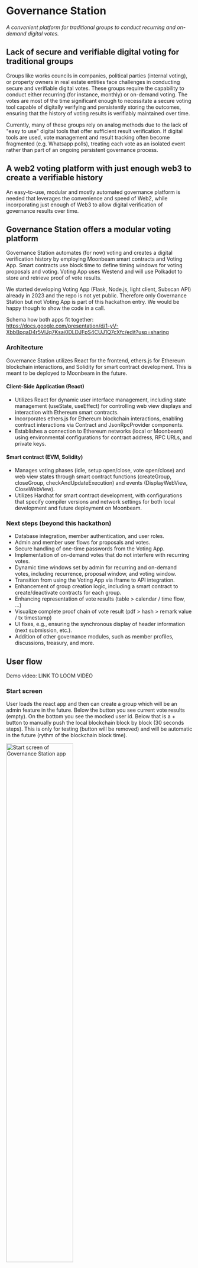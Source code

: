 # Governance Station

*A convenient platform for traditional groups to conduct recurring and on-demand digital votes.*

## Lack of secure and verifiable digital voting for traditional groups

Groups like works councils in companies, political parties (internal voting), or property owners in real estate entities face challenges in conducting secure and verifiable digital votes. These groups require the capability to conduct either recurring (for instance, monthly) or on-demand voting. The votes are most of the time significant enough to necessitate a secure voting tool capable of digitally verifying and persistently storing the outcomes, ensuring that the history of voting results is verifiably maintained over time.

Currently, many of these groups rely on analog methods due to the lack of "easy to use" digital tools that offer sufficient result verification. If digital tools are used, vote management and result tracking often become fragmented (e.g. Whatsapp polls), treating each vote as an isolated event rather than part of an ongoing persistent governance process.

## A web2 voting platform with just enough web3 to create a verifiable history

An easy-to-use, modular and mostly automated governance platform is needed that leverages the convenience and speed of Web2, while incorporating just enough of Web3 to allow digital verification of governance results over time.


## Governance Station offers a modular voting platform

Governance Station automates (for now) voting and creates a digital verification history by employing Moonbeam smart contracts and Voting App. Smart contracts use block time to define timing windows for voting proposals and voting. Voting App uses Westend and will use Polkadot to store and retrieve proof of vote results. 

We started developing Voting App (Flask, Node.js, light client, Subscan API) already in 2023 and the repo is not yet public. Therefore only Governance Station but not Voting App is part of this hackathon entry. We would be happy though to show the code in a call.

Schema how both apps fit together: https://docs.google.com/presentation/d/1-yV-XbbBpqaD4r5VlJq7Ksai0DLDJFpS4CUJ1Q7cXfc/edit?usp=sharing

### Architecture

Governance Station utilizes React for the frontend, ethers.js for Ethereum blockchain interactions, and Solidity for smart contract development. This is meant to be deployed to Moonbeam in the future.

#### Client-Side Application (React)

- Utilizes React for dynamic user interface management, including state management (useState, useEffect) for controlling web view displays and interaction with Ethereum smart contracts.
- Incorporates ethers.js for Ethereum blockchain interactions, enabling contract interactions via Contract and JsonRpcProvider components.
- Establishes a connection to Ethereum networks (local or Moonbeam) using environmental configurations for contract address, RPC URLs, and private keys.

#### Smart contract (EVM, Solidity)

- Manages voting phases (idle, setup open/close, vote open/close) and web view states through smart contract functions (createGroup, closeGroup, checkAndUpdateExecution) and events (DisplayWebView, CloseWebView).
- Utilizes Hardhat for smart contract development, with configurations that specify compiler versions and network settings for both local development and future deployment on Moonbeam.


### Next steps (beyond this hackathon)

- Database integration, member authentication, and user roles.
- Admin and member user flows for proposals and votes.
- Secure handling of one-time passwords from the Voting App.
- Implementation of on-demand votes that do not interfere with recurring votes.
- Dynamic time windows set by admin for recurring and on-demand votes, including recurrence, proposal window, and voting window.
- Transition from using the Voting App via iframe to API integration.
- Enhancement of group creation logic, including a smart contract to create/deactivate contracts for each group.
- Enhancing representation of vote results (table > calendar / time flow, ...)
- Visualize complete proof chain of vote result (pdf > hash > remark value / tx timestamp)
- UI fixes, e.g., ensuring the synchronous display of header information (next submission, etc.).
- Addition of other governance modules, such as member profiles, discussions, treasury, and more.



## User flow

Demo video: LINK TO LOOM VIDEO

### Start screen

User loads the react app and then can create a group which will be an admin feature in the future. Below the button you see current vote results (empty). On the bottom you see the mocked user id. Below that is a + button to manually push the local blockchain block by block (30 seconds steps). This is only for testing (button will be removed) and will be automatic in the future (rythm of the blockchain block time).

<img src="assets/24-03-07-polkahack-start-screen.png" alt="Start screen of Governance Station app" title="Start screen" width="60%" />

### Create group

User clicks on create group and the app calls the smart contract to "activate" it. This call changes current phase from "idle" to "Vote submission window to open" and the next execution time (for the window to open) is set to block time + 1 minute. This means that the voting cycle (waiting, voting proposal time window, waiting, voting time window) started. In production this waiting windows can be set by admin and will be more in the range of days, weeks or months. Now for testing everything is in seconds and minutes.

When the contract current phase is not in idle (active group) the app polls the contract every couple of seconds to compare current time with execution time. This also will be less frequent in the productive version.

On the top right you see the time when the submission window (submit a voting proposal) will open. This is the block time + 1 minute retrieved from the contract by the app. 

The first button "Close group" can be clicked to close the group. This calls the smart contract to set the current phase to idle and the voting cycle / polling stops.

Below you see the "On Demand Vote" button. This is not yet implemented. It will start a voting cycle (voting proposal window, waiting, voting window) right away without interfering with the set recurring voting cycle.

<img src="assets/24-03-07-polkahack-active-group.png" alt="Group screen (before proposal) Governance Station app" title="Before proposal window" width="60%" />

### Voting proposal

When current time is execution time (smart contract) in phase "proposal / setup to open" the react app loads Voting App vote proposal screen in an iframe. On the screen you can define your vote proposal:

- Voting question
- Number of voters > this will be handled by Governance Station in future
- Name of voting group > this will be handled by Governance Station in future
- Define voting options (binary) > this will be enhanced to more options in the future
- Duration of the vote > this will be handled by Governance Station in future

<img src="assets/24-03-07-polkahack-proposal.png" alt="Voting proposal screen (iframe) of Voting App in Governance Station app" title="Proposal window" width="60%" />


### Voting details

After clicking on "Create vote" Voting App creates and shows a unique id (3 random english words) for the vote together with other vote details and the one time passwords for each voter / member. This will be handled by Governance Station in the future so that if a member proposes a vote, she will only see her one time password. Each members sees a new vote scheduled and a one time password to vote in Governance Station.

<img src="assets/24-03-07-polkahack-vote-details.png" alt="Voting detail screen (iframe) of Voting App in Governance Station app" title="Voting details window" width="60%" />


### Voting

After the vote propsal window closed automatically governed by block time (smart contract) and the waiting period is over, the vote window opens. Members has to provide the one time password for this vote.

<img src="assets/24-03-07-polkahack-password.png" alt="Insert vote password screen (iframe) of Voting App in Governance Station app" title="Insert vote password window" width="60%" />

After submitting the password, member can vote.

<img src="assets/24-03-07-polkahack-vote.png" alt="vote screen (iframe) of Voting App in Governance Station app" title="Vote window" width="60%" />

After voting, member sees the vote result. Voting App creates a voting protocol / vote result PDF and stores the hash of this pdf as value in a Westend remark transaction for later proof.

- Voting protocol: This is a pdf that summarizes the outcome of the vote. Example vote protocol: [Example vote protocol](assets/vote_dad_wasp_eager_240307.pdf)
- SHA256 Hash of voting protocol PDF. Example: 057c138bd66c8f841e7cded3d8b2640538b20ada0e3c9ff531b9d1907belc60f
- Subscan link to Westend remark transaction containing the pdf hash. Example tx: https://westend.subscan.io/extrinsic/19856177-2

<img src="assets/24-03-07-polkahack-vote-result.png" alt="vote result screen (iframe) of Voting App in Governance Station app" title="Vote result window" width="60%" />


### Step 1

## Using the code

- Clone the repo
- Create .env file in root/client folder
- In root/contract start the local blockchain (hardhat): `npx hardhat node`
- Choose an account private key from the list of test accounts and insert in .env: `REACT_APP_TEST_PRIVATE_KEY=TEST_PRIVATE_KEY`
- In root/contract: `npx hardhat run scripts/deployTimedVoting.js --network localhost`
- Insert the contract address from deployment in .env: `REACT_APP_CONTRACT_ADDRESS=DEPLOYED_CONTRACT_ADDRESS`
- Insert local rpc url to .env: `REACT_APP_LOCAL_RPC_URL=LOCAL_RPC_URL`
- in root/client: `npm start`

(!) Because Governance Station is an extension of Voting App, which is not public (yet), the iframe will not show Voting App but the process of Governance Station is still functional and can be tested.